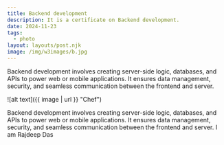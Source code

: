 ```yaml
---
title: Backend development
description: It is a certificate on Backend development.
date: 2024-11-23
tags:
  - photo
layout: layouts/post.njk
image: /img/w3images/b.jpg
---
```

Backend development involves creating server-side logic, databases, and APIs to power web or mobile applications. It ensures data management, security, and seamless communication between the frontend and server.

![alt text]({{ image | url }} "Chef")

Backend development involves creating server-side logic, databases, and APIs to power web or mobile applications. It ensures data management, security, and seamless communication between the frontend and server.
I am Rajdeep Das
